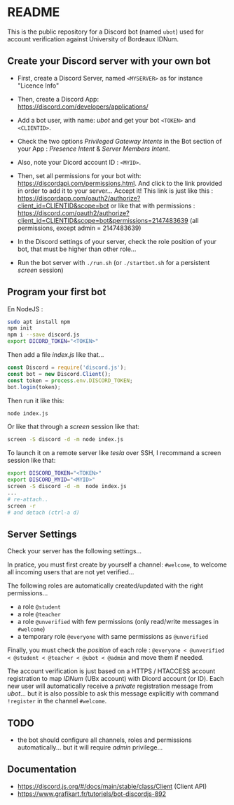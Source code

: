 # README

This is the public repository for a Discord bot (named `ubot`) used for account
verification against University of Bordeaux IDNum.

## Create your Discord server with your own bot

* First, create a Discord Server, named `<MYSERVER>` as for instance "Licence Info"
* Then, create a Discord App: https://discord.com/developers/applications/
* Add a bot user, with name: *ubot* and get your bot `<TOKEN>` and `<CLIENTID>`.
* Check the two options *Privileged Gateway Intents* in the Bot section of
  your App : *Presence Intent* & *Server Members Intent*.
* Also, note your Dicord account ID : `<MYID>`.
* Then, set all permissions for your bot with:
  https://discordapi.com/permissions.html. And click to the link provided in
  order to add it to your server... Accept it! This link is just like this :
  https://discordapp.com/oauth2/authorize?client_id=CLIENTID&scope=bot or like
  that with permissions :
  https://discord.com/oauth2/authorize?client_id=CLIENTID&scope=bot&permissions=2147483639
  (all permissions, except admin = 2147483639)

* In the Discord settings of your server, check the role position of your bot,
  that must be higher than other role...
* Run the bot server with `./run.sh` (or `./startbot.sh` for a persistent *screen* session)

## Program your first bot

En NodeJS :

```bash
sudo apt install npm
npm init
npm i --save discord.js
export DICORD_TOKEN="<TOKEN>"
```

Then add a file *index.js* like that...

```js
const Discord = require('discord.js');
const bot = new Discord.Client();
const token = process.env.DISCORD_TOKEN;
bot.login(token);
```

Then run it like this:

```bash
node index.js
```

Or like that through a *screen* session like that:

```bash
screen -S discord -d -m node index.js
```

To launch it on a remote server like *tesla* over SSH, I recommand a screen session like that:

```bash
export DISCORD_TOKEN="<TOKEN>"
export DISCORD_MYID="<MYID>"
screen -S discord -d -m  node index.js
...
# re-attach..
screen -r
# and detach (ctrl-a d)
```

## Server Settings

Check your server has the following settings...

In pratice, you must first create by yourself a channel: `#welcome`, to welcome
all incoming users that are not yet verified...

The following roles are automatically created/updated with the right permissions...

* a role `@student`
* a role `@teacher`
* a role `@unverified` with few permissions (only read/write messages in
  `#welcome`)
* a temporary role `@everyone` with same permissions as `@unverified`

Finally, you must check the *position* of each role : ```@everyone < @unverified
< @student < @teacher < @ubot < @admin``` and move them if needed.

The account verification is just based on a HTTPS / HTACCESS account
registration to map *IDNum* (UBx account) with Dicord account (or ID). Each new
user will automatically receive a *private* registration  message from *ubot*...
but it is also possible to ask this message explicitly with command `!register`
in the channel `#welcome`.

## TODO

* the bot should configure all channels, roles and permissions automatically...
  but it will require *admin* privilege...

## Documentation

* https://discord.js.org/#/docs/main/stable/class/Client (Client API)
* https://www.grafikart.fr/tutoriels/bot-discordjs-892
